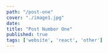 ```yaml
---
path: "/post-one"
cover: "./image1.jpg"
date:
title: "Post Number One"
published: true
tags: ['website', 'react', 'other']
---
```


